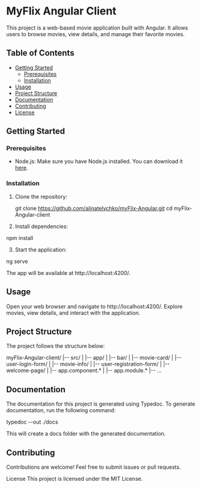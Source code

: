 # MyFlix Angular Client

This project is a web-based movie application built with Angular. It allows users to browse movies, view details, and manage their favorite movies.

## Table of Contents
- [Getting Started](#getting-started)
  - [Prerequisites](#prerequisites)
  - [Installation](#installation)
- [Usage](#usage)
- [Project Structure](#project-structure)
- [Documentation](#documentation)
- [Contributing](#contributing)
- [License](#license)

## Getting Started

### Prerequisites
- Node.js: Make sure you have Node.js installed. You can download it [here](https://nodejs.org/).

### Installation
1. Clone the repository:
  
   git clone https://github.com/alinatelychko/myFlix-Angular.git
   cd myFlix-Angular-client

2. Install dependencies:

npm install

3. Start the application:

ng serve

The app will be available at http://localhost:4200/.

## Usage

Open your web browser and navigate to http://localhost:4200/.
Explore movies, view details, and interact with the application.

## Project Structure

The project follows the structure below:

myFlix-Angular-client/
|-- src/
|   |-- app/
|       |-- bar/
|       |-- movie-card/
|       |-- user-login-form/
|       |-- movie-info/
|       |-- user-registration-form/
|       |-- welcome-page/
|       |-- app.component.* 
|       |-- app.module.*
|-- ...
## Documentation

The documentation for this project is generated using Typedoc. To generate documentation, run the following command:

typedoc --out ./docs 

This will create a docs folder with the generated documentation.

## Contributing
Contributions are welcome! Feel free to submit issues or pull requests.

License
This project is licensed under the MIT License.






